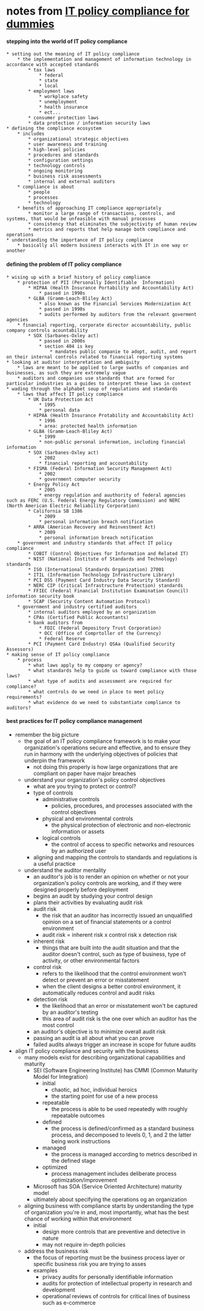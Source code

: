 # notes from [IT policy compliance for dummies](https://www.amazon.com/policy-compliance-dummies-Jason-Creech/dp/0470665351/ref=sr_1_3?ie=UTF8&qid=1516378101&sr=8-3&keywords=it+compliance+for+dummies)

#### stepping into the world of IT policy compliance
    * setting out the meaning of IT policy compliance
        * the implementation and management of information technology in accordance with accepted standards 
            * tax laws
                * federal
                * state
                * local
            * employment laws
                * workplace safety
                * unemployment
                * health insurance
                * ect...
            * consumer protection laws
            * data protection / information security laws
    * defining the compliance ecosystem
        * includes
            * organizational strategic objectives
            * user awareness and training
            * high-level policies
            * procedures and standards
            * configuration settings
            * technology controls
            * ongoing monitoring
            * business risk assessments
            * internal and external auditors
        * compliance is about
            * people
            * processes
            * technology
        * benefits of approaching IT compliance appropriately
            * monitor a large range of transactions, controls, and systems, that would be unfeasible with manual processes
            * consistency that eliminates the subjectivity of human review
            * metrics and reports that help manage both compliance and operations        
    * understanding the importance of IT policy compliance
        * basically all modern business interacts with IT in one way or another

#### defining the problem of IT policy compliance
    * wising up with a brief history of policy compliance
        * protection of PII (Personally Identifiable  Information)
            * HIPAA (Health Insurance Portability and Accountability Act)
                * passed in 1990s
            * GLBA (Gramm-Leach-Bliley Act)
                * also known as the Financial Services Modernization Act
                * passed in 1990s
                * audits performed by auditors from the relevant goverment agencies 
        * financial reporting, corporate director accountability, public company controls acountability
            * SOX (Sarbanes-Oxley act)
                * passed in 2000s
                * section 404 is key
                    * mandates public companie to adopt, audit, and report on their internal controls related to financial reporting systems
    * looking at auditor interpretation and ambiguity
        * laws are meant to be applied to large swaths of companies and businesses, as such they are extremely vague
        * auditors and companies use standards that are formed for particular industries as a guides to interpret these laws in context
    * wading through the alphabet soup of regulations and standards 
        * laws that affect IT policy compliance
            * UK Data Protection Act
                * 1995
                * personal data 
            * HIPAA (Health Insurance Protability and Accountability Act)
                * 1996
                * area: protected health information
            * GLBA (Gramm-Leach-Bliley Act)
                * 1999
                * non-public personal information, including financial information
            * SOX (Sarbanes-Oxley act)
                * 2002
                * financial reporting and accountability
            * FISMA (Federal Information Security Management Act)
                * 2002
                * government computer security
            * Energy Policy Act
                * 2005
                * energy regulation and auuthority of federal agencies such as FERC (U.S. Federal Energy Regulatory Commision) and NERC (North American Electric Reliability Corporation)
            * California SB 1386
                * 2009
                * personal information breach notification
            * ARRA (American Recovery and Reinvestment Act)
                * 2009
                * personal information breach notification
        * government and industry standards that affect IT policy compliance
            * COBIT (Control Objectives for Information and Related IT)
            * NIST (National Institute of Standards and Technology) standards 
            * ISO (International Standards Organization) 27001
            * ITIL (Information Technology Infrastructure Library)
            * PCI DSS (Payment Card Industry Data Security Standard)
            * NERC CIP (Critical Infrastructure Protection) standards
            * FFIEC (Federal Financial Institution Examination Council) information security book
            * SCAP (Security Content Automation Protocol)
        * government and industry certified auditors
            * internal auditors employed by an organization
            * CPAs (Certified Public Accountants)
            * bank auditors from
                * FDIC (Federal Depository Trust Corporation)
                * OCC (Office of Comprtoller of the Currency)
                * Federal Reserve
            * PCI (Payment Card Industry) QSAa (Qualified Security Assessors)
    * making sense of IT policy compliance
        * process
            * what laws apply to my company or agency?
            * what standards help to guide us toward compliance with those laws?
            * what type of audits and assessment are required for compliance?
            * what controls do we need in place to meet policy requirements?
            * what evidence do we need to substantiate compliance to auditors?



#### best practices for IT policy compliance management
   * remember the big picture
      * the goal of an IT policy compliance framework is to make your organization's operations secure and effective, and to ensure they run in harmony with the underlying objectives of policies that underpin the framework
         * not doing this properly is how large organizations that are compliant on paper have major breaches
      * understand your organization's policy control objectives
         * what are you trying to protect or control?
         * type of controls
            * administrative controls
               * policies, procedures, and processes associated with the control objectives
            * physical and environmental controls
               * the physical protection of electronic and non-electronic information or assets
            * logical controls
               * the control of access to specific networks and resources by an authorized user
         * aligning and mapping the controls to standards and regulations is a useful practice 
      * understand the auditor mentality
         * an auditor's job is to render an opinion on whether or not your organization's policy controls are working, and if they were designed properly before deployment
         * begins an audit by studying your control design
         * plans their activities by evaluating audit risk
         * audit risk
            * the risk that an auditor has incorrectly issued an unqualified opinion on a set of financial statements or a control environment
            * audit risk = inherent risk x control risk x detection risk
         * inherent risk
            * things that are built into the audit situation and that the auditor doesn't control, such as type of business, type of activity, or other environmental factors
         * control risk
            * refers to the likelihood that the control environment won't detect or prevent an error or misstatement
            * when the client designs a better control environment, it automatically reduces control and audit risks
         * detection risk
            * the likelihood that an error or misstatement won't be captured by an auditor's testing 
            * this area of audit risk is the one over which an auditor has the most control 
         * an auditor's objective is to minimize overall audit risk 
         * passing an audit ia all about what you can prove 
         * failed audits always trigger an increase in scope for future audits 
   * align IT policy compliance and security with the business
      * many models exist for describing organizational capabilities and maturity
         * SEI (Software Engineering Institute) has CMMI (Common Maturity Model for Integration)
            * initial
               * chaotic, ad hoc, individual heroics
               * the starting point for use of a new process               
            * repeatable
               * the process is able to be used repeatedly with roughly repeatable outcomes
            * defined
               * the process is defined/confirmed as a standard business process, and decomposed to levels 0, 1, and 2 the latter being work instructions
            * managed
               * the process is managed according to metrics described in the defined stage
            * optimized
               * process management includes deliberate process optimization/improvement
         * Microsoft has SOA (Service Oriented Architecture) maturity model
         * ultimately about specifying the operations og an organization
      * aligning business with compliance starts by understanding the type of organization you're in and, most importantly, what has the best chance of working within that environment 
         * initial
            * design more controls that are preventive and detective in nature
            * may not require in-depth policies
      * address the business risk
         * the focus of reporting must be the business process layer or specific business risk you are trying to asses 
         * examples
            * privacy audits for personally identifiable information
            * audits for protection of intellectual property in research and development
            * operational reviews of controls for critical lines of business such as e-commerce

  
